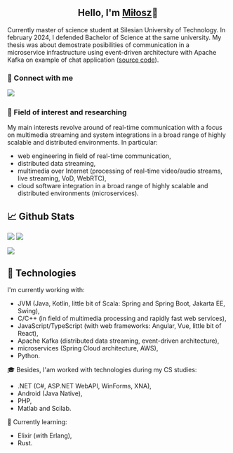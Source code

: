 <h2 align="center">
Hello, I'm <a href="https://miloszgilga.pl" target="_blank">Miłosz</a>👋
</h2>

Currently master of science student at Silesian University of Technology. In february 2024, I defended Bachelor of
Science at the same university. My thesis was about demostrate posibilities of communication in a microservice
infrastructure using event-driven architecture with Apache Kafka on example of chat application 
([source code](https://github.com/visphere)).

### 🤝 Connect with me
[![](https://img.shields.io/badge/linkedin-%230077B5.svg?style=for-the-badge&logo=linkedin&logoColor=white)](https://www.linkedin.com/in/miłosz-gilga-477201219/) &nbsp;

### 🔬 Field of interest and researching
My main interests revolve around of real-time communication with a focus on multimedia streaming and system integrations
in a broad range of highly scalable and distributed environments. In particular:

- web engineering in field of real-time communication,
- distributed data streaming,
- multimedia over Internet (processing of real-time video/audio streams, live streaming, VoD, WebRTC),
- cloud software integration in a broad range of highly scalable and distributed environments (microservices).

## 📈 Github Stats

![](http://github-profile-summary-cards.vercel.app/api/cards/most-commit-language?username=milosz08&theme=github_dark)
![](https://streak-stats.demolab.com/?user=milosz08&theme=blueberry-duo)

![](http://github-profile-summary-cards.vercel.app/api/cards/profile-details?username=milosz08&theme=github_dark)

## 💎 Technologies
I'm currently working with:
- JVM (Java, Kotlin, little bit of Scala: Spring and Spring Boot, Jakarta EE, Swing),
- C/C++ (in field of multimedia processing and rapidly fast web services),
- JavaScript/TypeScript (with web frameworks: Angular, Vue, little bit of React),
- Apache Kafka (distributed data streaming, event-driven architecture),
- microservices (Spring Cloud architecture, AWS),
- Python.

🎓 Besides, I'am worked with technologies during my CS studies:
- .NET (C#, ASP.NET WebAPI, WinForms, XNA),
- Android (Java Native),
- PHP,
- Matlab and Scilab.

👀 Currently learning:
- Elixir (with Erlang),
- Rust.
